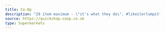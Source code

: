 ```yaml
---
title: Co-Op
description: "20 item maximum - \"it's what they do\". #likeitorlumpit"
source: https://quickshop.coop.co.uk
type: Supermarkets
---
```

